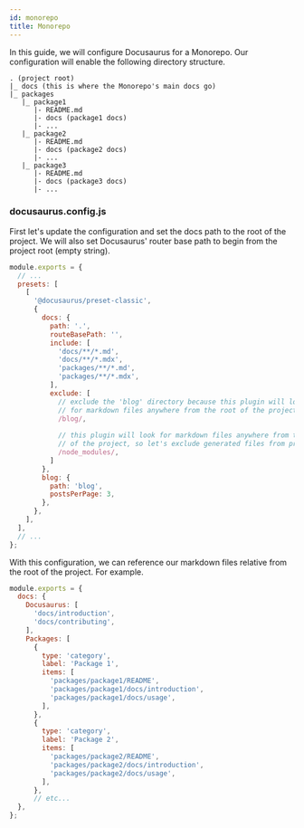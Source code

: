 ```yaml
---
id: monorepo
title: Monorepo
---
```


In this guide, we will configure Docusaurus for a Monorepo.
Our configuration will enable the following directory structure.
```
. (project root)
|_ docs (this is where the Monorepo's main docs go)
|_ packages
   |_ package1
      |- README.md
      |- docs (package1 docs)
      |- ...
   |_ package2
      |- README.md
      |- docs (package2 docs)
      |- ...
   |_ package3
      |- README.md
      |- docs (package3 docs)
      |- ...
```

### docusaurus.config.js
First let's update the configuration and set the docs path to the root of the
project. We will also set Docusaurus' router base path to 
begin from the project root (empty string). 
```js
module.exports = {
  // ...
  presets: [
    [
      '@docusaurus/preset-classic',
      {
        docs: {
          path: '.',
          routeBasePath: '',
          include: [
            'docs/**/*.md',
            'docs/**/*.mdx',
            'packages/**/*.md',
            'packages/**/*.mdx',
          ],
          exclude: [
            // exclude the 'blog' directory because this plugin will look
            // for markdown files anywhere from the root of the project.
            /blog/,
            
            // this plugin will look for markdown files anywhere from the root 
            // of the project, so let's exclude generated files from processing.
            /node_modules/,
          ]
        },
        blog: {
          path: 'blog',
          postsPerPage: 3,
        },
      },
    ],
  ],
  // ...
};
```
With this configuration, we can reference our markdown files
relative from the root of the project. For example.
```js
module.exports = {
  docs: {
    Docusaurus: [
      'docs/introduction',
      'docs/contributing',
    ],
    Packages: [
      {
        type: 'category',
        label: 'Package 1',
        items: [
          'packages/package1/README',
          'packages/package1/docs/introduction',
          'packages/package1/docs/usage',
        ],
      },
      {
        type: 'category',
        label: 'Package 2',
        items: [
          'packages/package2/README',
          'packages/package2/docs/introduction',
          'packages/package2/docs/usage',
        ],
      },
      // etc...
  },
};
```
